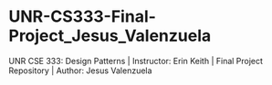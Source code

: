 # UNR-CS333-Final-Project_Jesus_Valenzuela
UNR CSE 333: Design Patterns | Instructor: Erin Keith | Final Project Repository | Author: Jesus Valenzuela
